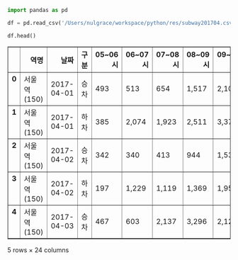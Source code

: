 

```python
import pandas as pd
```


```python
df = pd.read_csv('/Users/nulgrace/workspace/python/res/subway201704.csv', encoding='euc-kr')
```


```python
df.head()
```




<div>
<style>
    .dataframe thead tr:only-child th {
        text-align: right;
    }

    .dataframe thead th {
        text-align: left;
    }

    .dataframe tbody tr th {
        vertical-align: top;
    }
</style>
<table border="1" class="dataframe">
  <thead>
    <tr style="text-align: right;">
      <th></th>
      <th>역명</th>
      <th>날짜</th>
      <th>구분</th>
      <th>05~06시</th>
      <th>06~07시</th>
      <th>07~08시</th>
      <th>08~09시</th>
      <th>09~10시</th>
      <th>10~11시</th>
      <th>11~12시</th>
      <th>...</th>
      <th>16~17시</th>
      <th>17~18시</th>
      <th>18~19시</th>
      <th>19~20시</th>
      <th>20~21시</th>
      <th>21~22시</th>
      <th>22~23시</th>
      <th>23~24시</th>
      <th>00~01시</th>
      <th>01~02시</th>
    </tr>
  </thead>
  <tbody>
    <tr>
      <th>0</th>
      <td>서울역(150)</td>
      <td>2017-04-01</td>
      <td>승차</td>
      <td>493</td>
      <td>513</td>
      <td>654</td>
      <td>1,517</td>
      <td>2,104</td>
      <td>2,522</td>
      <td>3,440</td>
      <td>...</td>
      <td>4,835</td>
      <td>5,653</td>
      <td>4,178</td>
      <td>3,189</td>
      <td>2,640</td>
      <td>2,947</td>
      <td>2,441</td>
      <td>927</td>
      <td>43</td>
      <td>0</td>
    </tr>
    <tr>
      <th>1</th>
      <td>서울역(150)</td>
      <td>2017-04-01</td>
      <td>하차</td>
      <td>385</td>
      <td>2,074</td>
      <td>1,923</td>
      <td>2,511</td>
      <td>3,377</td>
      <td>3,021</td>
      <td>3,006</td>
      <td>...</td>
      <td>3,813</td>
      <td>3,665</td>
      <td>3,571</td>
      <td>3,006</td>
      <td>2,137</td>
      <td>2,029</td>
      <td>1,473</td>
      <td>838</td>
      <td>278</td>
      <td>0</td>
    </tr>
    <tr>
      <th>2</th>
      <td>서울역(150)</td>
      <td>2017-04-02</td>
      <td>승차</td>
      <td>342</td>
      <td>340</td>
      <td>413</td>
      <td>944</td>
      <td>1,533</td>
      <td>1,734</td>
      <td>2,553</td>
      <td>...</td>
      <td>3,525</td>
      <td>3,668</td>
      <td>3,154</td>
      <td>2,879</td>
      <td>2,572</td>
      <td>3,038</td>
      <td>2,665</td>
      <td>965</td>
      <td>86</td>
      <td>0</td>
    </tr>
    <tr>
      <th>3</th>
      <td>서울역(150)</td>
      <td>2017-04-02</td>
      <td>하차</td>
      <td>197</td>
      <td>1,229</td>
      <td>1,119</td>
      <td>1,369</td>
      <td>1,958</td>
      <td>1,996</td>
      <td>1,926</td>
      <td>...</td>
      <td>3,068</td>
      <td>3,190</td>
      <td>2,721</td>
      <td>2,713</td>
      <td>1,994</td>
      <td>1,629</td>
      <td>1,397</td>
      <td>640</td>
      <td>138</td>
      <td>0</td>
    </tr>
    <tr>
      <th>4</th>
      <td>서울역(150)</td>
      <td>2017-04-03</td>
      <td>승차</td>
      <td>467</td>
      <td>603</td>
      <td>2,137</td>
      <td>3,296</td>
      <td>2,121</td>
      <td>2,094</td>
      <td>2,626</td>
      <td>...</td>
      <td>3,225</td>
      <td>4,466</td>
      <td>8,952</td>
      <td>5,342</td>
      <td>3,376</td>
      <td>3,402</td>
      <td>2,235</td>
      <td>1,174</td>
      <td>148</td>
      <td>0</td>
    </tr>
  </tbody>
</table>
<p>5 rows × 24 columns</p>
</div>


